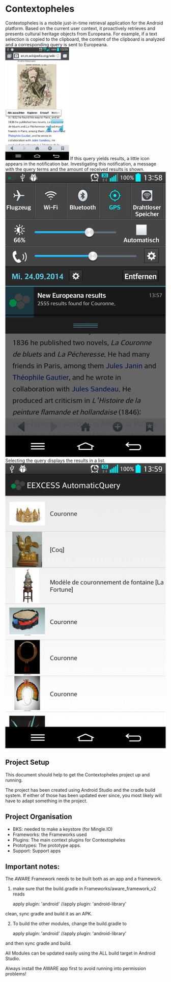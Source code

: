# Contextopheles
Contextopheles is a mobile just-in-time retrieval application for the Android platform. Based on the current user context, it proactively retrieves and presents cultural heritage objects from Europeana. 
For example, if a text selection is copied to the clipboard, the content of the clipboard is analyzed and a corresponding query is sent to Europeana. 
<img src="demo/1.png" width="200" height="355" alt="Copy text to clipboard" title="Copy text to clipboard" />
If this query yields results, a little icon appears in the notification bar. Investigating this notification, a message with the query terms and the amount of received results is shown. 
![Notification, swipe to view query](/demo/2.png "Notification, swipe to view query")
Selecting the query displays the results in a list.
![Investigate results](/demo/3.png "Investigate results")



## Project Setup
This document should help to get the Contextopheles project up and running.

The project has been created using Android Studio and the cradle build system.
If either of those has been updated ever since, you most likely will have to adapt something in the project.

## Project Organisation

* BKS: needed to make a keystore (for Mingle.IO)
* Frameworks: the Frameworks used
* Plugins: The main context plugins for Contextopheles
* Prototypes: The prototype apps.
* Support: Support apps

## Important notes:

The AWARE Framework needs to be built both as an app and a framework.
1. make sure that the build.gradle in Frameworks/aware_framework_v2 reads

    apply plugin: 'android'
    //apply plugin: 'android-library'

clean, sync gradle and build it as an APK.

2. To build the other modules, change the build.gradle to

    apply plugin: 'android'
    //apply plugin: 'android-library'

and then sync gradle and build.

All Modules can be updated easily using the ALL build target in Android Studio.

Always install the AWARE app first to avoid running into permission problems!